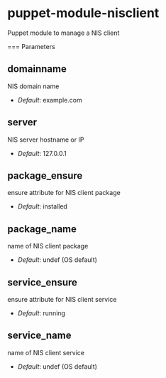 puppet-module-nisclient
=======================

Puppet module to manage a NIS client


=== Parameters

domainname
--------------
NIS domain name

- *Default*: example.com

server
--------------
NIS server hostname or IP

- *Default*: 127.0.0.1

package_ensure
--------------
ensure attribute for NIS client package

- *Default*: installed

package_name
--------------
name of NIS client package

- *Default*: undef (OS default)

service_ensure
--------------
ensure attribute for NIS client service

- *Default*: running

service_name
--------------
name of NIS client service

- *Default*: undef (OS default)

